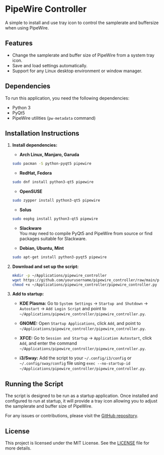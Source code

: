 # PipeWire Controller

A simple to install and use tray icon to control the samplerate and buffersize when using PipeWire.

## Features

- Change the samplerate and buffer size of PipeWire from a system tray icon.
- Save and load settings automatically.
- Support for any Linux desktop environment or window manager.

## Dependencies

To run this application, you need the following dependencies:

- Python 3
- PyQt5
- PipeWire utilities (`pw-metadata` command)


## Installation Instructions

1. **Install dependencies:**

    - **Arch Linux, Manjaro, Garuda**
    ```bash
    sudo pacman -S python-pyqt5 pipewire
    ```

    - **RedHat, Fedora**
    ```bash
    sudo dnf install python3-qt5 pipewire
    ```

    - **OpenSUSE**
    ```bash
    sudo zypper install python3-qt5 pipewire
    ```

    - **Solus**
    ```bash
    sudo eopkg install python3-qt5 pipewire
    ```

    - **Slackware**   
   You may need to compile PyQt5 and PipeWire from source or find packages suitable for Slackware.


    - **Debian, Ubuntu, Mint**
    ```bash
    sudo apt-get install python3-pyqt5 pipewire
    ```


2. **Download and set up the script:**

    ```bash
    mkdir -p ~/Applications/pipewire_controller
    wget https://github.com/yourusername/pipewire_controller/raw/main/pipewire_controller.py -O ~/Applications/pipewire_controller/pipewire_controller.py
    chmod +x ~/Applications/pipewire_controller/pipewire_controller.py
    ```
    

3. **Add to startup:**

    - **KDE Plasma:** Go to `System Settings` -> `Startup and Shutdown` -> `Autostart` -> `Add Login Script` and point to `~/Applications/pipewire_controller/pipewire_controller.py`.

    - **GNOME:** Open `Startup Applications`, click `Add`, and point to `~/Applications/pipewire_controller/pipewire_controller.py`.

    - **XFCE:** Go to `Session and Startup` -> `Application Autostart`, click `Add`, and enter the command `~/Applications/pipewire_controller/pipewire_controller.py`.

    - **i3/Sway:** Add the script to your `~/.config/i3/config` or `~/.config/sway/config` file using `exec --no-startup-id ~/Applications/pipewire_controller/pipewire_controller.py`.


## Running the Script

The script is designed to be run as a startup application. Once installed and configured to run at startup, it will provide a tray icon allowing you to adjust the samplerate and buffer size of PipeWire.

For any issues or contributions, please visit the [GitHub repository](https://github.com/yourusername/pipewire_controller).

## License

This project is licensed under the MIT License. See the [LICENSE](LICENSE) file for more details.
